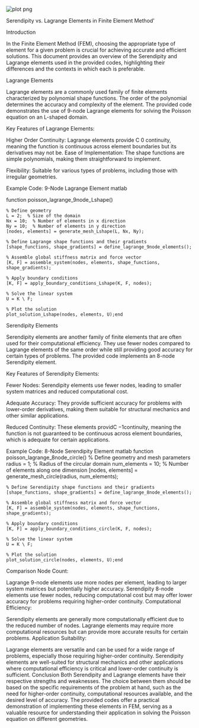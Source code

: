 

![plot png](https://github.com/user-attachments/assets/eec72270-6cf7-482c-a02b-78e4c1fc0654)

Serendipity vs. Lagrange Elements in Finite Element Method'

Introduction

In the Finite Element Method (FEM), choosing the appropriate type of element for a given problem is crucial for achieving accurate and efficient solutions. This document provides an overview of the Serendipity and Lagrange elements used in the provided codes, highlighting their differences and the contexts in which each is preferable.

Lagrange Elements

Lagrange elements are a commonly used family of finite elements characterized by polynomial shape functions. The order of the polynomial determines the accuracy and complexity of the element. The provided code demonstrates the use of 9-node Lagrange elements for solving the Poisson equation on an L-shaped domain.

Key Features of Lagrange Elements:

Higher Order Continuity: Lagrange elements provide C 0 continuity, meaning the function is continuous across element boundaries but its derivatives may not be.
Ease of Implementation: The shape functions are simple polynomials, making them straightforward to implement.

Flexibility: Suitable for various types of problems, including those with irregular geometries.

Example Code: 9-Node Lagrange Element
matlab

function poisson_lagrange_9node_Lshape()

    % Define geometry
    L = 2;  % Size of the domain
    Nx = 10;  % Number of elements in x direction
    Ny = 10;  % Number of elements in y direction
    [nodes, elements] = generate_mesh_Lshape(L, Nx, Ny);

    % Define Lagrange shape functions and their gradients
    [shape_functions, shape_gradients] = define_lagrange_9node_elements();

    % Assemble global stiffness matrix and force vector
    [K, F] = assemble_system(nodes, elements, shape_functions, shape_gradients);

    % Apply boundary conditions
    [K, F] = apply_boundary_conditions_Lshape(K, F, nodes);

    % Solve the linear system
    U = K \ F;

    % Plot the solution
    plot_solution_Lshape(nodes, elements, U);end

Serendipity Elements

Serendipity elements are another family of finite elements that are often used for their computational efficiency. They use fewer nodes compared to Lagrange elements of the same order while still providing good accuracy for certain types of problems. The provided code implements an 8-node Serendipity element.

Key Features of Serendipity Elements:

Fewer Nodes: Serendipity elements use fewer nodes, leading to smaller system matrices and reduced computational cost.

Adequate Accuracy: They provide sufficient accuracy for problems with lower-order derivatives, making them suitable for structural mechanics and other similar applications.

Reduced Continuity: These elements providC −1continuity, meaning the function is not guaranteed to be continuous across element boundaries, which is adequate for certain applications.

Example Code: 8-Node Serendipity Element
matlab
function poisson_lagrange_8node_circle()
    % Define geometry and mesh parameters
    radius = 1;  % Radius of the circular domain
    num_elements = 10;  % Number of elements along one dimension
    [nodes, elements] = generate_mesh_circle(radius, num_elements);

    % Define Serendipity shape functions and their gradients
    [shape_functions, shape_gradients] = define_lagrange_8node_elements();

    % Assemble global stiffness matrix and force vector
    [K, F] = assemble_system(nodes, elements, shape_functions, shape_gradients);

    % Apply boundary conditions
    [K, F] = apply_boundary_conditions_circle(K, F, nodes);

    % Solve the linear system
    U = K \ F;

    % Plot the solution
    plot_solution_circle(nodes, elements, U);end


Comparison
Node Count:

Lagrange 9-node elements use more nodes per element, leading to larger system matrices but potentially higher accuracy.
Serendipity 8-node elements use fewer nodes, reducing computational cost but may offer lower accuracy for problems requiring higher-order continuity.
Computational Efficiency:

Serendipity elements are generally more computationally efficient due to the reduced number of nodes.
Lagrange elements may require more computational resources but can provide more accurate results for certain problems.
Application Suitability:

Lagrange elements are versatile and can be used for a wide range of problems, especially those requiring higher-order continuity.
Serendipity elements are well-suited for structural mechanics and other applications where computational efficiency is critical and lower-order continuity is sufficient.
Conclusion
Both Serendipity and Lagrange elements have their respective strengths and weaknesses. The choice between them should be based on the specific requirements of the problem at hand, such as the need for higher-order continuity, computational resources available, and the desired level of accuracy. The provided codes offer a practical demonstration of implementing these elements in FEM, serving as a valuable resource for understanding their application in solving the Poisson equation on different geometries.
